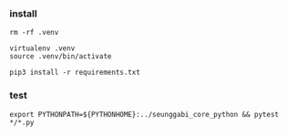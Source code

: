 ### install
```shell
rm -rf .venv

virtualenv .venv
source .venv/bin/activate

pip3 install -r requirements.txt
```

### test
```shell
export PYTHONPATH=${PYTHONHOME}:../seunggabi_core_python && pytest */*.py
```
